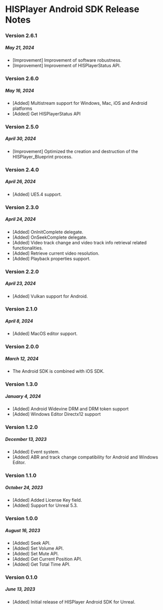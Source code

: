 # HISPlayer Android SDK Release Notes
### Version 2.6.1
##### May 21, 2024
- [Improvement] Improvement of software robustness.
- [Improvement] Improvement of HISPlayerStatus API.
  
### Version 2.6.0
##### May 16, 2024
- [Added] Multistream support for Windows, Mac, iOS and Android platforms
- [Added] Get HISPlayerStatus API
  
### Version 2.5.0
##### April 30, 2024
- [Improvement] Optimized the creation and destruction of the HISPlayer_Blueprint process.

### Version 2.4.0
##### April 26, 2024
- [Added] UE5.4 support.

### Version 2.3.0
##### April 24, 2024
- [Added] OnInitComplete delegate.
- [Added] OnSeekComplete delegate.
- [Added] Video track change and video track info retrieval related functionalities.
- [Added] Retrieve current video resolution.
- [Added] Playback properties support.

### Version 2.2.0
##### April 23, 2024
- [Added] Vulkan support for Android.

### Version 2.1.0
##### April 8, 2024
- [Added] MacOS editor support.

### Version 2.0.0
##### March 12, 2024
- The Android SDK is combined with iOS SDK.

### Version 1.3.0
##### January 4, 2024
- [Added] Android Widevine DRM and DRM token support
- [Added] Windows Editor Directx12 support

### Version 1.2.0
##### December 13, 2023
- [Added] Event system.
- [Added] ABR and track change compatibility for Android and Windows Editor.

### Version 1.1.0
##### October 24, 2023
- [Added] Added License Key field.
- [Added] Support for Unreal 5.3.

### Version 1.0.0
##### August 16, 2023
- [Added] Seek API.
- [Added] Set Volume API.
- [Added] Set Mute API.
- [Added] Get Current Position API.
- [Added] Get Total Time API.

### Version 0.1.0
##### June 13, 2023
- [Added] Initial release of HISPlayer Android SDK for Unreal.
